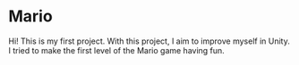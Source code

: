 # Mario
Hi! This is my first project. With this project, I aim to improve myself in Unity. 
I tried to make the first level of the Mario game having fun.
